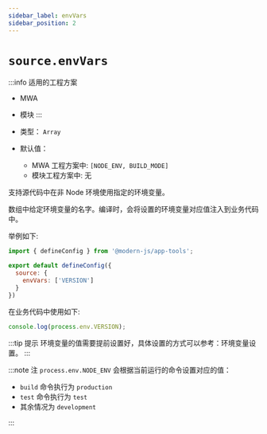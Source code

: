 ```yaml
---
sidebar_label: envVars
sidebar_position: 2
---
```


# `source.envVars`

:::info 适用的工程方案
* MWA
* 模块
:::

* 类型： `Array`
* 默认值：
  - MWA 工程方案中: `[NODE_ENV, BUILD_MODE]`
  - 模块工程方案中: 无


支持源代码中在非 Node 环境使用指定的环境变量。

数组中给定环境变量的名字。编译时，会将设置的环境变量对应值注入到业务代码中。

举例如下:

```javascript title="modern.config.js"
import { defineConfig } from '@modern-js/app-tools';

export default defineConfig({
  source: {
    envVars: ['VERSION']
  }
})
```

在业务代码中使用如下:

```javascript
console.log(process.env.VERSION);
```

:::tip 提示
环境变量的值需要提前设置好，具体设置的方式可以参考：环境变量设置。
:::

:::note 注
`process.env.NODE_ENV` 会根据当前运行的命令设置对应的值：

* `build` 命令执行为 `production`
* `test` 命令执行为 `test`
* 其余情况为 `development`

<!-- 模块工程方案中 `BUILD_FORMAT` 在构建不同代码过程中会有不同的值：

- ESM + (ES6+): `process.env.BUILD_FORMAT === "ESM_ES6"`
- ESM + ES5: `process.env.BUILD_FORMAT === "ESM_ES5"`
- CJS + (ES6+): `process.env.BUILD_FORMAT === "CJS_ES6"` -->
:::
